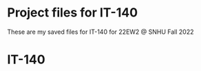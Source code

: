 # Project files for IT-140 
These are my saved files for IT-140 for 22EW2 @ SNHU Fall 2022
# IT-140
